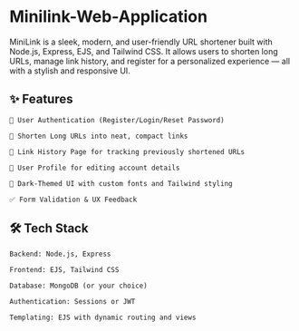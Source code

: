 # Minilink-Web-Application
MiniLink is a sleek, modern, and user-friendly URL shortener built with Node.js, Express, EJS, and Tailwind CSS. It allows users to shorten long URLs, manage link history, and register for a personalized experience — all with a stylish and responsive UI.
## ✨ Features

    🔐 User Authentication (Register/Login/Reset Password)

    🔗 Shorten Long URLs into neat, compact links

    📜 Link History Page for tracking previously shortened URLs

    🧑 User Profile for editing account details

    🖤 Dark-Themed UI with custom fonts and Tailwind styling

    ✅ Form Validation & UX Feedback

## 🛠️ Tech Stack

    Backend: Node.js, Express

    Frontend: EJS, Tailwind CSS

    Database: MongoDB (or your choice)

    Authentication: Sessions or JWT

    Templating: EJS with dynamic routing and views

